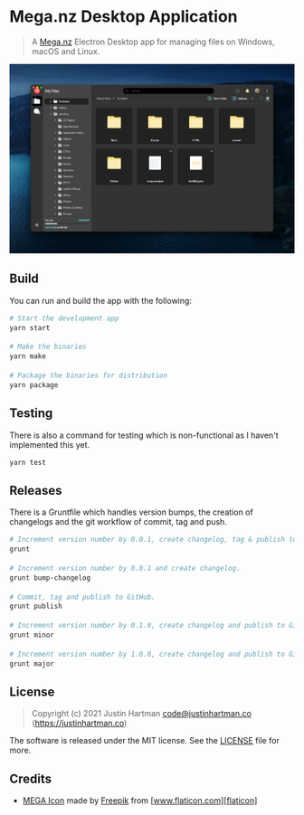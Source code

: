 # Mega.nz Desktop Application

> A [Mega.nz](https://mega.nz) Electron Desktop app for managing files on 
> Windows, macOS and Linux.

![MEGAdesktop][screenshot]

## Build

You can run and build the app with the following:

```bash
# Start the development app
yarn start

# Make the binaries
yarn make

# Package the binaries for distribution
yarn package
```

## Testing

There is also a command for testing which is non-functional as I haven't 
implemented this yet.

```bash
yarn test
```

## Releases

There is a Gruntfile which handles version bumps, the creation of changelogs and
the git workflow of commit, tag and push.

```bash
# Increment version number by 0.0.1, create changelog, tag & publish to GitHub.
grunt

# Increment version number by 0.0.1 and create changelog.
grunt bump-changelog

# Commit, tag and publish to GitHub.
grunt publish

# Increment version number by 0.1.0, create changelog and publish to GitHub.
grunt minor

# Increment version number by 1.0.0, create changelog and publish to GitHub.
grunt major
```

## License

> Copyright (c) 2021 Justin Hartman <code@justinhartman.co> (https://justinhartman.co)

The software is released under the MIT license. See the [LICENSE](LICENSE) file 
for more.

## Credits

- [MEGA Icon][icon-src] made by [Freepik][freepik] from [www.flaticon.com][flaticon]

[screenshot]: /docs/images/app.png "MEGAdesktop App"
[freepik]: https://www.freepik.com "Freepik"
[flaticon]: https://www.flaticon.com "Flaticon"
[icon-src]: https://www.flaticon.com/free-icon/mega_873133